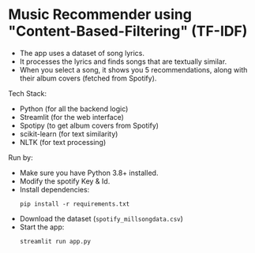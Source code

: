 # Music Recommender using "Content-Based-Filtering" (TF-IDF)

- The app uses a dataset of song lyrics.
- It processes the lyrics and finds songs that are textually similar.
- When you select a song, it shows you 5 recommendations, along with their album covers (fetched from Spotify).

Tech Stack:

- Python (for all the backend logic)
- Streamlit (for the web interface)
- Spotipy (to get album covers from Spotify)
- scikit-learn (for text similarity)
- NLTK (for text processing)

Run by:

- Make sure you have Python 3.8+ installed.
- Modify the spotify Key & Id.
- Install dependencies:
   ```
   pip install -r requirements.txt
   ```
- Download the dataset (`spotify_millsongdata.csv`)
- Start the app:
   ```
   streamlit run app.py
   ```
